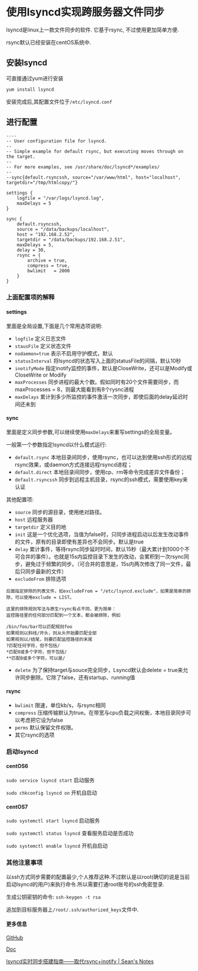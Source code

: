 # 使用lsyncd实现跨服务器文件同步

lsyncd是linux上一款文件同步的软件. 它基于rsync, 不过使用更加简单方便.

rsync默认已经安装在centOS系统中.

## 安装lsyncd

可直接通过yum进行安装

```bash
yum install lsyncd
```

安装完成后,其配置文件位于`/etc/lsyncd.conf`


## 进行配置

```text
----
-- User configuration file for lsyncd.
--
-- Simple example for default rsync, but executing moves through on the target.
--
-- For more examples, see /usr/share/doc/lsyncd*/examples/
--
--sync{default.rsyncssh, source="/var/www/html", host="localhost", targetdir="/tmp/htmlcopy/"}

settings {
    logfile = "/var/logs/lsyncd.log",
    maxDelays = 5
}

sync {
    default.rsyncssh,
    source = "/data/backups/localhost",
    host = "192.168.2.52",
    targetdir = "/data/backups/192.168.2.51",
    maxDelays = 5,
    delay = 30,
    rsync = {
        archive = true,
        compress = true,
        bwlimit   = 2000
    }
}
```

### 上面配置项的解释

#### settings

里面是全局设置,下面是几个常用选项说明:
+ `logfile` 定义日志文件
+ `stausFile` 定义状态文件
+ `nodaemon=true` 表示不启用守护模式，默认
+ `statusInterval` 将lsyncd的状态写入上面的statusFile的间隔，默认10秒
+ `inotifyMode` 指定inotify监控的事件，默认是CloseWrite，还可以是Modify或CloseWrite or Modify
+ `maxProcesses` 同步进程的最大个数。假如同时有20个文件需要同步，而maxProcesses = 8，则最大能看到有8个rysnc进程
+ `maxDelays` 累计到多少所监控的事件激活一次同步，即使后面的delay延迟时间还未到

#### sync

里面是定义同步参数,可以继续使用`maxDelays`来重写settings的全局变量。

一般第一个参数指定lsyncd以什么模式运行:
+ `default.rsync` 本地目录间同步，使用rsync，也可以达到使用ssh形式的远程rsync效果，或daemon方式连接远程rsyncd进程；
+ `default.direct` 本地目录间同步，使用cp、rm等命令完成差异文件备份；
+ `default.rsyncssh` 同步到远程主机目录，rsync的ssh模式，需要使用key来认证

其他配置项:

+ `source` 同步的源目录，使用绝对路径。
+ `host` 远程服务器
+ `targetdir` 定义目的地
+ `init` 这是一个优化选项，当值为false时，只同步进程启动以后发生改动事件的文件，原有的目录即使有差异也不会同步。默认是true
+ `delay` 累计事件，等待rsync同步延时时间，默认15秒（最大累计到1000个不可合并的事件）。也就是15s内监控目录下发生的改动，会累积到一次rsync同步，避免过于频繁的同步。（可合并的意思是，15s内两次修改了同一文件，最后只同步最新的文件）
+ `excludeFrom` 排除选项
```
后面指定排除的列表文件，如excludeFrom = "/etc/lsyncd.exclude"，如果是简单的排除，可以使用exclude = LIST。

这里的排除规则写法与原生rsync有点不同，更为简单：
监控路径里的任何部分匹配到一个文本，都会被排除，例如

/bin/foo/bar可以匹配规则foo
如果规则以斜线/开头，则从头开始要匹配全部
如果规则以/结尾，则要匹配监控路径的末尾
?匹配任何字符，但不包括/
*匹配0或多个字符，但不包括/
**匹配0或多个字符，可以是/
```

+ `delete` 为了保持target与souce完全同步，Lsyncd默认会delete = true来允许同步删除。它除了false，还有startup、running值

#### rsync

+ `bwlimit` 限速，单位kb/s，与rsync相同
+ `compress` 压缩传输默认为true。在带宽与cpu负载之间权衡，本地目录同步可以考虑把它设为false
+ `perms` 默认保留文件权限。
+ 其它rsync的选项


### 启动lsyncd

#### centOS6

`sudo service lsyncd start` 启动服务

`sudo chkconfig lsyncd on` 开机自启动

#### centOS7

`sudo systemctl start lsyncd` 启动服务

`sudo systemctl status lsyncd` 查看服务启动是否成功

`sudo systemctl enable lsyncd` 开机自启动


### 其他注意事项

以ssh方式同步需要的配置最少,个人推荐这种.不过默认是以root(确切的说是当前启动lsyncd的用户)来执行命令.所以需要打通root账号的ssh免密登录.

生成公钥密钥的命令: `ssh-keygen -t rsa`

追加到目标服务器上`/root/.ssh/authorized_keys`文件中.


#### 更多信息

[GitHub](https://github.com/axkibe/lsyncd)

[Doc](https://axkibe.github.io/lsyncd/)

[lsyncd实时同步搭建指南——取代rsync+inotify | Sean's Notes](http://seanlook.com/2015/05/06/lsyncd-synchronize-realtime/)